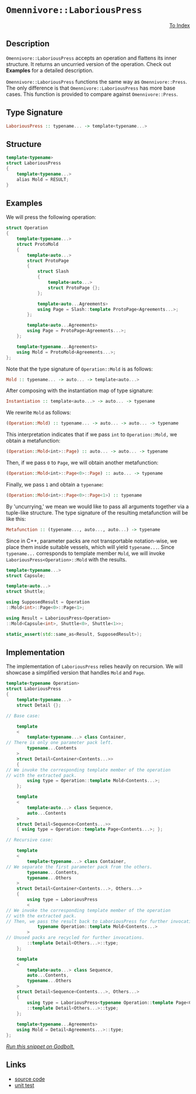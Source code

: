 <!-- Copyright 2024 Feng Mofan
SPDX-License-Identifier: Apache-2.0 -->

# `Omennivore::LaboriousPress`

<p style='text-align: right;'><a href="../../../facilities/metafunctions.md#omennivore-laborious-press">To Index</a></p>

## Description

`Omennivore::LaboriousPress` accepts an operation and flattens its inner structure. It returns an uncurried version of the operation. Check out **Examples** for a detailed description.

`Omennivore::LaboriousPress` functions the same way as `Omennivore::Press`.
The only difference is that `Omennivore::LaboriousPress` has more base cases.
This function is provided to compare against `Omennivore::Press`.

## Type Signature

```Haskell
LaboriousPress :: typename... -> template<typename...>
```

## Structure

```C++
template<typename>
struct LaboriousPress
{
    template<typename...>
    alias Mold = RESULT;
}
```

## Examples

We will press the following operation:

```C++
struct Operation
{
    template<typename...>
    struct ProtoMold
    {
        template<auto...>
        struct ProtoPage 
        {
            struct Slash
            {
                template<auto...>
                struct ProtoPage {};
            };

            template<auto...Agreements>
            using Page = Slash::template ProtoPage<Agreements...>;
        };

        template<auto...Agreements>
        using Page = ProtoPage<Agreements...>;
    };

    template<typename...Agreements>
    using Mold = ProtoMold<Agreements...>;
};
```

Note that the type signature of `Operation::Mold` is as follows:

```Haskell
Mold :: typename... -> auto... -> template<auto...>
```

After composing with the instantiation map of type signature:

```Haskell
Instantiation :: template<auto...> -> auto... -> typename
```

We rewrite `Mold` as follows:

```Haskell
(Operation::Mold) :: typename... -> auto... -> auto... -> typename
```

This interpretation indicates that if we pass `int` to `Operation::Mold,` we obtain a metafunction:

```Haskell
(Operation::Mold<int>::Page) :: auto... -> auto... -> typename
```

Then, if we pass `0` to `Page`, we will obtain another metafunction:

```Haskell
(Operation::Mold<int>::Page<0>::Page) :: auto... -> typename
```

Finally, we pass `1` and obtain a `typename`:

```Haskell
(Operation::Mold<int>::Page<0>::Page<1>) :: typename
```

By 'uncurrying,' we mean we would like to pass all arguments together via a tuple-like structure.
The type signature of the resulting metafunction will be like this:

```Haskell
Metafunction :: (typename..., auto..., auto...) -> typename
```

Since in C++, parameter packs are not transportable notation-wise, we place them inside suitable vessels, which will yield `typename...`. Since `typename...` corresponds to template member `Mold`, we will invoke `LaboriousPress<Operation>::Mold` with the results.

```C++
template<typename...>
struct Capsule;

template<auto...>
struct Shuttle;

using SupposedResult = Operation
::Mold<int>::Page<0>::Page<1>;

using Result = LaboriousPress<Operation>
::Mold<Capsule<int>, Shuttle<0>, Shuttle<1>>;

static_assert(std::same_as<Result, SupposedResult>);
```

## Implementation

The implementation of `LaboriousPress` relies heavily on recursion.
We will showcase a simplified version that handles `Mold` and `Page`.

```C++
template<typename Operation>
struct LaboriousPress
{
    template<typename...>
    struct Detail {};

// Base case:

    template
    <
        template<typename...> class Container,
// There is only one parameter pack left.
        typename...Contents
    >
    struct Detail<Container<Contents...>>
    {
// We invoke the corresponding template member of the operation
// with the extracted pack.
        using type = Operation::template Mold<Contents...>; 
    };

    template
    <
        template<auto...> class Sequence,
        auto...Contents
    >
    struct Detail<Sequence<Contents...>>
    { using type = Operation::template Page<Contents...>; };

// Recursive case:

    template
    <
        template<typename...> class Container,
// We separate the first parameter pack from the others.
        typename...Contents,
        typename...Others
    >
    struct Detail<Container<Contents...>, Others...>
    {
        using type = LaboriousPress
        <
// We invoke the corresponding template member of the operation
// with the extracted pack.
// Then, we pass the result back to LaboriousPress for further invocations.
            typename Operation::template Mold<Contents...>
        >
// Unused packs are recycled for further invocations.
        ::template Detail<Others...>::type;
    };

    template
    <
        template<auto...> class Sequence,
        auto...Contents,
        typename...Others
    >
    struct Detail<Sequence<Contents...>, Others...>
    {
        using type = LaboriousPress<typename Operation::template Page<Contents...>>
        ::template Detail<Others...>::type;
    };
    
    template<typename...Agreements>
    using Mold = Detail<Agreements...>::type;
};
```

[*Run this snippet on Godbolt.*](https://godbolt.org/#z:OYLghAFBqd5QCxAYwPYBMCmBRdBLAF1QCcAaPECAMzwBtMA7AQwFtMQByARg9KtQYEAysib0QXACx8BBAKoBnTAAUAHpwAMvAFYTStJg1DIApACYAQuYukl9ZATwDKjdAGFUtAK4sGIAKwAzKSuADJ4DJgAcj4ARpjEElxmpAAOqAqETgwe3r4BwemZjgLhkTEs8YlcybaY9iUMQgRMxAS5Pn5BdQ3Zza0EZdFxCUkpCi1tHfndEwNDFVVjAJS2qF7EyOwcBJgsqQa7JoFuBACeqYysmADUAPKXxEyNx9gmGgCCE8ReDjehTFiJCcXgUymImAUCneHxMAHYrJ8bsibrt9odMMdThcrmwAHQE14wlE3b6/Ag3AAimBadBu8KscMpx0RsM%2BAHp2TcLEwlDdREoQDDiSi0QdnpikSisSKScixRisedLsx8YTAth%2BQYoTcPIImBEEqQYZybgAVBAJW54BQ3AS0M52yI3VKta67YgupjIADWN3oVAIeNlcuVuMwBLxet2gmhUuRRPjpIIPz%2B1NptCx0YNkWIWdkjAICkjRI1IYZJq5AHVrQwAG6oH23AiW/kkCEKdIMfBGVF7cW7G5sSoJO1UVGt1CPZ7ZSs3ADuhAQE9umFUKe9u3QXt9waTJNBEWAqJx9MClPu08aIBAColNwAsp50PnBIXi%2Bq3oELPSk/Dmd%2BwpJneRx/icIYkiBmInEwXhECWGparytpCJgACOXiMFsxr7iisHwQS0bvuWZZJmSaY0gamYnKhGFYdBbhEbGCFfm8f4Ijch69mGZ4Xg8CQzs4t79hiNzKEwwAMUxRYsSy9JMiyQEfKaABKmDIBsmR1rcArsEpkEiRKJFuBBoqGUcJxhqqEafkhOrZoaZBzjWpKYK6TyDi2tw0MQExek8bAejufpUMQqAsCudpeb5e4fHKoo4tZkbSQoOFxfFJ4qtckZ3NFcbpQmpEFcmqYUumVGvrSuaVe%2BLGkPceWyexrIZZxmTcaexwXgCQLECCYIdvlrUyhy1a1g2TaRWgxAdl2PbHlBQ57FUY6RVOAkvKNC5LpFa4bg4mDbq6u5zhajD1fOtyujqXk3B2Xi0BSsTen6RD/ICwLrANkK2vwnpUBs0U3BEDaiI0xamfFVnXJeG3ZDei1PrQL4nClTXFSSibKVycgMKCh3BbarS3BCyBnMg9Dbn9NwA20lqeiDqBg9kEO4ciCPmbc5V0FiuX0x%2BwYagjOKKexAGsiGUHGZDfbokZMFwagLF2Sh6GYQw2Ey/hSuEQWsZpa10NqnifMJEN0pFSS5FlZRPM0Wr9E1cxn71abMWfuWCIy1xC2dee729f14I/UqiUw/xHnw8JcuDuJklOzJHuWxlHMx1ztvUW4bsC68wuXKLxX/gXmPAZzodZcbHzABCezEcnyI%2B4%2Bz68VSGdYlXNdsM7gvYHn0ESwpgGfCaABUY/jxP7Kj2PZrYEIZrj1PHITyvI9L2ysJmIEEQU14WBnm4cF0IQZxYzC1uw5HAjCl7pdp%2BX4bo1bKbkmJYVEEjL7NTLUsKwRPcywvuCVARA463BlhWNmcoL5CG1AgGWmNb4Y1amZe%2Bf8dYAKga1IB79UBgPkoycWCDpSDwllg1BA4GLa0jB3TAtdYxYxQSiRu%2BCuo3FgbyJA0dKFvxAXgiSDFaH0MTgAoeyCEykP0hlX%2BbhqEEiEV3IsjCMosIES3YBoCBHt2rnQxROcyxiMQUQ4ed9KEPySvInRwjoT1zakeJuyN1G4M/tozutUk4D2MRvGRRsbKYK%2BC/P4sjUgKAev3JSMi5H%2BJgQgOCBB6AFxhI3IQXhUhFEOmpUJj0W4R0EgwGEN4XEnAiAQXOIAwFYg0GUipJwuCljIR8RumSHoUjYT1T6oJg5Ql5leWcRVCnPizEwEJYSsQlNePVIQsSCDxIYlUjUkzpmzKxHUgxX4GlzEcMgAA%2BshBIBAIATHQDeBQ1xdk2LcM0x6kzUnpPQFc0pGplgFw4KsWgnB/C8D8NwXgqBOAmUsNYUk6xNjgK3jwUgBBNCvNWD6AIkg8QaEkFwOEgQND%2BA0GYAAbFiswAAOPF%2BhOCSF4CwCQGgNCkG%2BVoUgfyOC8AUCASlUKOBaFWHAWAMBEAgHWAQVIcFyCUDQPsOgCQojXE4KoPFWKAC0WLJA3GAMgZANwpB4jMLwQ6hBgTHK4DIQQIgxDsCkPq%2BQSg1DQtILoPV84nipE4DwN5HyvmWrpXcOC/KKSoHHFK2V8rFXKtVQiswNwIAeBFfQT05hAhcGWLwFlbLSAQCQMK1IoqyAUAgKm9NIBgBSBSDQR6ZtKCxEtbECIrQzgOt4OW5gxAzh3FiNodSLKIXCsUXcBgDpLVYFiF4YAsjaC0EZT80gWAWCGGAOIVlvB8Ck0cNpEdNK1zqTgtsCFJT6iWtoHgWITx60eCwJalMeAyWju0sQIEShqQTqMDuow0LVhUAMMABQAA1PAmB5z8W%2BRC/gBrRDiBNf%2Bs1Kh1AzqtXoAwD7TCAssPoXdjLICrCnODTgMqjldVg1YSwZgaWoAvX1LASGICrDsC2%2BGEBXDTD8HqsIhpFijD1UULIAgaN6BY40BYIxqg9AowIfoUxPCdD0ORhwfRJiDAYzx0Tkn2N6rmG0bjI5qhkZBVsCQTqOCfKpa6zgNxfVyoVUqlVaqQ0QFwNqqN4K42QsfasS0TAsCJFI6QOFkhAh4gAJyBDhJIJFZhJBYopf4LFXmiUcBJaQMlMa8RYq4FivFXm8UJf8Mi/wPmsW6Yg3ShlTK7MzvZVy5NPKPUCszdmyN4q2CcFaCwOscIZVMCQr2LgXm8RcERZq/ARAiN6BA4aoD0gQOKDA5a3QKRbXDOrVpnT1LfmcHdXyuCq06sNaay148bWOuItDeGtNkb6RbzMLZhNryk0pvCgdo0FWrs5rW41imk62tcEpYWj0jKIClog7Wyt1bSC/frY25tDh/vtsLJ27tEHe39sHcO/747J3TppXOiji7LUro0rsf7m73kQZ3Xuyth7tg0pPWeiFF6r2YBvUjo8j6%2BAvvfZ%2B79Kp/sDcA8a4bshRsWogxN/Qk6UDWGsAh2IJGUOpDQxwDDBAUaUmw9YPDvzCN4GI/AMj9R%2BN%2BCo92eTIRuzKaWMxjIrGcjCfyMb4o2RDdMb4%2BJgTcnze0bt40QTUnygyYU47vIzvFPu%2BGCpzTawNgadjRFubemOA3Aextp7rX2udY0KGyzvWjsxtO/Z0gjnnOUC01FmL7WkVwgy3CVFkhAvyr1fN2lnA8vMvpxy7lvLPWCqzXdqrEqOB1f9SwBQdYVV1m2xiCY3WrOq/67IQbnPTU8/AzS3QwQpv2p%2BbNl1OXFtla9eObvCre/95uIP9rw%2BKRhvb6OaNgQM%2BFYuygM/GahV35AP3tJ2zD/bOP7s4gLB5V8DoB9ktZaFa9a/2gODaTaLaYO4UHaXaVa0OmAfaA6Yg8Oo6iOd6JOs6eA86eA6OEGmOa6OOb4eONKBO%2B6ZwxOx6fU5OvAlOGQ1OewtOD61%2Bz6EkTOX6P6bOk%2BHOEgXOggs%2B42IAwQ0Gxgwu8GBO4utKkuLMnA7IRyQucGFgSutKKuauyGLulG1GTueg9GHugelupueunG1u0muhahDuAweuYmrukmNuvGfuFh1hxhRuamIexqq%2B2W%2BG%2BmO%2BQ4feA%2BQ%2BEofkFmPWJAaesa8ame2eowrmeO%2BeIAZg7WgQgQ/gGKyKFKCRcIiW7hC29Ktg%2BWZ2ywsKIAkg/g3m/geK2KXmkgXmqKvmXAghnAgQa%2BHh2ReRWmGqmRNezRmeF6mQzgkgQAA%3D)

## Links

- [source code](../../../../conceptrodon/omennivore/laborious_press.hpp)
- [unit test](../../../../tests/unit/metafunctions/omennivore/laborious_press.test.hpp)
